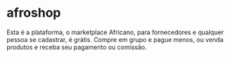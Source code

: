 # afroshop
Esta é a plataforma, o marketplace Africano, para fornecedores e qualquer pessoa se cadastrar, é grátis. Compre em grupo e pague menos, ou venda produtos e receba seu pagamento ou comissão. 

